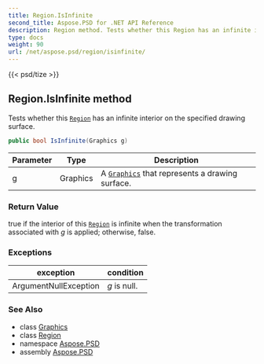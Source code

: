 ```yaml
---
title: Region.IsInfinite
second_title: Aspose.PSD for .NET API Reference
description: Region method. Tests whether this Region has an infinite interior on the specified drawing surface
type: docs
weight: 90
url: /net/aspose.psd/region/isinfinite/
---
```

{{< psd/tize >}}
## Region.IsInfinite method

Tests whether this [`Region`](../) has an infinite interior on the specified drawing surface.

```csharp
public bool IsInfinite(Graphics g)
```

| Parameter | Type | Description |
| --- | --- | --- |
| g | Graphics | A [`Graphics`](../../graphics/) that represents a drawing surface. |

### Return Value

true if the interior of this [`Region`](../) is infinite when the transformation associated with *g* is applied; otherwise, false.

### Exceptions

| exception | condition |
| --- | --- |
| ArgumentNullException | *g* is null. |

### See Also

* class [Graphics](../../graphics/)
* class [Region](../)
* namespace [Aspose.PSD](../../region/)
* assembly [Aspose.PSD](../../../)


